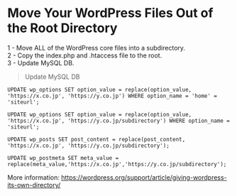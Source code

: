 # Move Your WordPress Files Out of the Root Directory

1 - Move ALL of the WordPress core files into a subdirectory.\
2 - Copy the index.php and .htaccess file to the root.\
3 - Update MySQL DB.

> Update MySQL DB

```
UPDATE wp_options SET option_value = replace(option_value, 'https://x.co.jp', 'https://y.co.jp') WHERE option_name = 'home' = 'siteurl';
```

```
UPDATE wp_options SET option_value = replace(option_value, 'https://x.co.jp', 'https://y.co.jp/subdirectory') WHERE option_name = 'siteurl';
```

```
UPDATE wp_posts SET post_content = replace(post_content, 'https://x.co.jp', 'https://y.co.jp/subdirectory');
```

```
UPDATE wp_postmeta SET meta_value = replace(meta_value,'https://x.co.jp','https://y.co.jp/subdirectory');
```

More information: https://wordpress.org/support/article/giving-wordpress-its-own-directory/